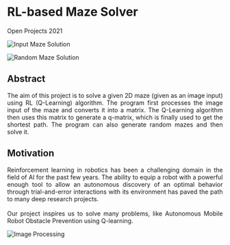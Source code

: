 # RL-based Maze Solver
Open Projects 2021

![Input Maze Solution](https://github.com/tushdon2/RL-based-Maze-Solver/blob/main/Images%20and%20Videos/Images/Input%20maze1%20and%20solution.png)

![Random Maze Solution](https://github.com/tushdon2/RL-based-Maze-Solver/blob/main/Images%20and%20Videos/Images/Randomly%20generated%20maze%20and%20Solution.png)

## Abstract
<p align = "justify">The aim of this project is to solve a given 2D maze (given as an image input) using RL (Q-Learning) algorithm. The program first processes the image input of the maze and converts it into a matrix. The Q-Learning algorithm then uses this matrix to generate a q-matrix, which is finally used to get the shortest path. The program can also generate random mazes and then solve it.</p>

## Motivation
<p align = "justify">Reinforcement learning in robotics has been a challenging domain in the field of AI for the past few years. The ability to equip a robot with a powerful enough tool to allow an autonomous discovery of an optimal behavior through trial-and-error interactions with its environment has paved the path to many deep research projects.<br></br>
Our project inspires us to solve many problems, like Autonomous Mobile Robot Obstacle Prevention using Q-learning.</p>

![Image Processing](https://github.com/tushdon2/RL-based-Maze-Solver/blob/main/Images%20and%20Videos/Images/Input%20maze2_image%20processing.png)
